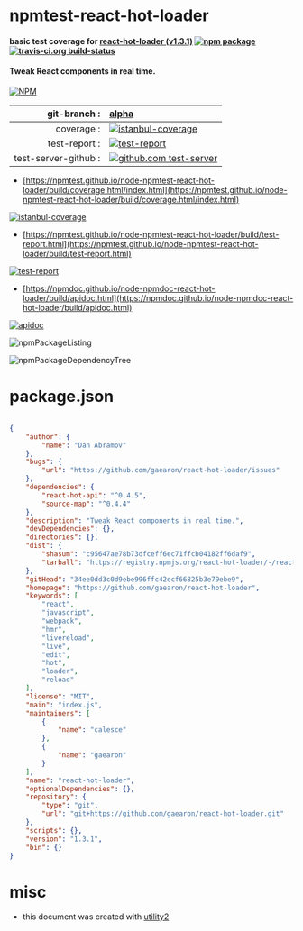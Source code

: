 # npmtest-react-hot-loader

#### basic test coverage for  [react-hot-loader (v1.3.1)](https://github.com/gaearon/react-hot-loader)  [![npm package](https://img.shields.io/npm/v/npmtest-react-hot-loader.svg?style=flat-square)](https://www.npmjs.org/package/npmtest-react-hot-loader) [![travis-ci.org build-status](https://api.travis-ci.org/npmtest/node-npmtest-react-hot-loader.svg)](https://travis-ci.org/npmtest/node-npmtest-react-hot-loader)

#### Tweak React components in real time.

[![NPM](https://nodei.co/npm/react-hot-loader.png?downloads=true&downloadRank=true&stars=true)](https://www.npmjs.com/package/react-hot-loader)

| git-branch : | [alpha](https://github.com/npmtest/node-npmtest-react-hot-loader/tree/alpha)|
|--:|:--|
| coverage : | [![istanbul-coverage](https://npmtest.github.io/node-npmtest-react-hot-loader/build/coverage.badge.svg)](https://npmtest.github.io/node-npmtest-react-hot-loader/build/coverage.html/index.html)|
| test-report : | [![test-report](https://npmtest.github.io/node-npmtest-react-hot-loader/build/test-report.badge.svg)](https://npmtest.github.io/node-npmtest-react-hot-loader/build/test-report.html)|
| test-server-github : | [![github.com test-server](https://npmtest.github.io/node-npmtest-react-hot-loader/GitHub-Mark-32px.png)](https://npmtest.github.io/node-npmtest-react-hot-loader/build/app/index.html) | | build-artifacts : | [![build-artifacts](https://npmtest.github.io/node-npmtest-react-hot-loader/glyphicons_144_folder_open.png)](https://github.com/npmtest/node-npmtest-react-hot-loader/tree/gh-pages/build)|

- [https://npmtest.github.io/node-npmtest-react-hot-loader/build/coverage.html/index.html](https://npmtest.github.io/node-npmtest-react-hot-loader/build/coverage.html/index.html)

[![istanbul-coverage](https://npmtest.github.io/node-npmtest-react-hot-loader/build/screenCapture.buildCi.browser.%252Ftmp%252Fbuild%252Fcoverage.lib.html.png)](https://npmtest.github.io/node-npmtest-react-hot-loader/build/coverage.html/index.html)

- [https://npmtest.github.io/node-npmtest-react-hot-loader/build/test-report.html](https://npmtest.github.io/node-npmtest-react-hot-loader/build/test-report.html)

[![test-report](https://npmtest.github.io/node-npmtest-react-hot-loader/build/screenCapture.buildCi.browser.%252Ftmp%252Fbuild%252Ftest-report.html.png)](https://npmtest.github.io/node-npmtest-react-hot-loader/build/test-report.html)

- [https://npmdoc.github.io/node-npmdoc-react-hot-loader/build/apidoc.html](https://npmdoc.github.io/node-npmdoc-react-hot-loader/build/apidoc.html)

[![apidoc](https://npmdoc.github.io/node-npmdoc-react-hot-loader/build/screenCapture.buildCi.browser.%252Ftmp%252Fbuild%252Fapidoc.html.png)](https://npmdoc.github.io/node-npmdoc-react-hot-loader/build/apidoc.html)

![npmPackageListing](https://npmtest.github.io/node-npmtest-react-hot-loader/build/screenCapture.npmPackageListing.svg)

![npmPackageDependencyTree](https://npmtest.github.io/node-npmtest-react-hot-loader/build/screenCapture.npmPackageDependencyTree.svg)



# package.json

```json

{
    "author": {
        "name": "Dan Abramov"
    },
    "bugs": {
        "url": "https://github.com/gaearon/react-hot-loader/issues"
    },
    "dependencies": {
        "react-hot-api": "^0.4.5",
        "source-map": "^0.4.4"
    },
    "description": "Tweak React components in real time.",
    "devDependencies": {},
    "directories": {},
    "dist": {
        "shasum": "c95647ae78b73dfceff6ec71ffcb04182ff6daf9",
        "tarball": "https://registry.npmjs.org/react-hot-loader/-/react-hot-loader-1.3.1.tgz"
    },
    "gitHead": "34ee0dd3c0d9ebe996ffc42ecf66825b3e79ebe9",
    "homepage": "https://github.com/gaearon/react-hot-loader",
    "keywords": [
        "react",
        "javascript",
        "webpack",
        "hmr",
        "livereload",
        "live",
        "edit",
        "hot",
        "loader",
        "reload"
    ],
    "license": "MIT",
    "main": "index.js",
    "maintainers": [
        {
            "name": "calesce"
        },
        {
            "name": "gaearon"
        }
    ],
    "name": "react-hot-loader",
    "optionalDependencies": {},
    "repository": {
        "type": "git",
        "url": "git+https://github.com/gaearon/react-hot-loader.git"
    },
    "scripts": {},
    "version": "1.3.1",
    "bin": {}
}
```



# misc
- this document was created with [utility2](https://github.com/kaizhu256/node-utility2)
